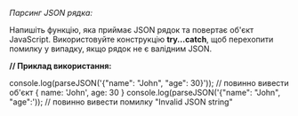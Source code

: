 _Парсинг JSON рядка:_

Напишіть функцію, яка приймає JSON рядок та повертає об'єкт JavaScript. Використовуйте конструкцію **try...catch**, 
щоб перехопити помилку у випадку, якщо рядок не є валідним JSON.

**// Приклад використання:**

console.log(parseJSON('{"name": "John", "age": 30}')); // повинно вивести об'єкт { name: 'John', age: 30 }
console.log(parseJSON('{"name": "John", "age":')); // повинно вивести помилку "Invalid JSON string"